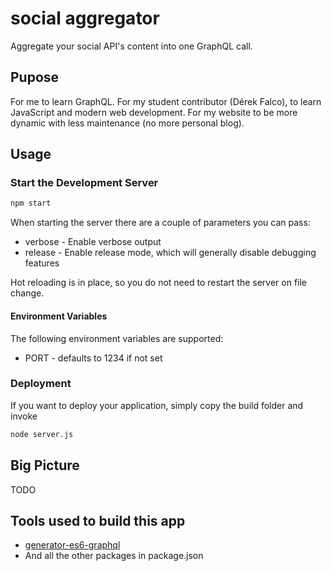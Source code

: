 # social aggregator
Aggregate your social API's content into one GraphQL call.

## Pupose
For me to learn GraphQL.  For my student contributor (Dérek Falco), to learn JavaScript and modern web development.
For my website to be more dynamic with less maintenance (no more personal blog).

## Usage

### Start the Development Server
```Bash
npm start
```

When starting the server there are a couple of parameters you can pass:
* verbose - Enable verbose output
* release - Enable release mode, which will generally disable debugging features

Hot reloading is in place, so you do not need to restart the server on file change.

#### Environment Variables
The following environment variables are supported:
* PORT - defaults to 1234 if not set

### Deployment
If you want to deploy your application, simply copy the build folder and invoke
```Bash
node server.js
```

## Big Picture

TODO


## Tools used to build this app
* [generator-es6-graphql](https://github.com/stylesuxx/generator-es6-graphql#readme)
* And all the other packages in package.json